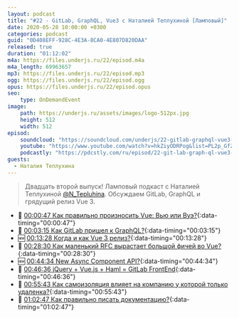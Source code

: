 ```yaml
---
layout: podcast
title: "#22 - GitLab, GraphQL, Vue3 c Наталией Теплухиной [Ламповый]"
date: 2020-05-28 10:00:00 +0300
categories: podcast
guid: "0D408EFF-928C-4E3A-8CA0-4E807D820DAA"
released: true
duration: "01:12:02"
m4a: https://files.underjs.ru/22/episod.m4a
m4a_length: 69963657
mp3: https://files.underjs.ru/22/episod.mp3
ogg: https://files.underjs.ru/22/episod.ogg
opus: https://files.underjs.ru/22/episod.opus
seo:
    type: OnDemandEvent
image:
    path: https://underjs.ru/assets/images/logo-512px.jpg
    height: 512
    width: 512
episod:
    soundcloud: "https://soundcloud.com/underjs/22-gitlab-graphql-vue3-c-nataliey-teplukhinoy-lampovyy"
    youtube: "https://www.youtube.com/watch?v=hkZiyODRPog&list=PL2p_GfZz-_1OWXrKUZRBc8LzMz5FJNXW7"
    podcastly: "https://pdcstly.com/ru/episod/22-git-lab-graph-ql-vue3-c-nataliej-tepluhinoj-lampovyj/4449379"
guests:
  - Наталия Теплухина
---
```


> Двадцать второй выпуск! Ламповый подкаст с Наталией Теплухиной [@N_Tepluhina](https://twitter.com/N_Tepluhina). Обсуждаем GitLab, GraphQL и грядущий релиз Vue 3.

- 🤔 [00:00:47 Как правильно произносить Vue: Вью или Вуэ?](#){:data-timing="00:00:47"}
- 🤔 [00:03:15 Как GitLab пришел к GraphQL?](#){:data-timing="00:03:15"}
- 🆕 [00:13:28 Когда и как Vue 3 релиз?](#){:data-timing="00:13:28"}
- 🤔 [00:28:30 Как маленький RFC вырастает большой фичей во Vue?](#){:data-timing="00:28:30"}
- 🆕 [00:44:34 New Async Component API?](#){:data-timing="00:44:34"}
- 🤔 [00:46:36 jQuery + Vue.js + Haml = GitLab FrontEnd](#){:data-timing="00:46:36"}
- 🤔 [00:55:43 Как самоизоляция влияет на компанию у которой только удаленка?](#){:data-timing="00:55:43"}
- 🤔 [01:02:47 Как правильно писать документацию?](#){:data-timing="01:02:47"}

